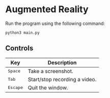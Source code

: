 # Augmented Reality

Run the program using the following command:

```python3
python3 main.py
```

## Controls

| Key | Description |
| --- | --- |
| <kbd>Space</kbd> | Take a screenshot. |
| <kbd>Tab</kbd> | Start/stop recording a video. |
| <kbd>Escape</kbd> | Quit the window. |
